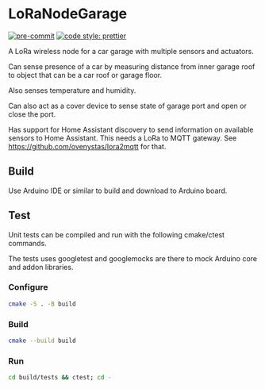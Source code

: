 # LoRaNodeGarage

[![pre-commit](https://img.shields.io/badge/pre--commit-enabled-brightgreen?logo=pre-commit)](https://github.com/pre-commit/pre-commit)
[![code style: prettier](https://img.shields.io/badge/code_style-prettier-ff69b4.svg?style=flat-square)](https://github.com/prettier/prettier)

A LoRa wireless node for a car garage with multiple sensors and actuators.

Can sense presence of a car by measuring distance from inner garage roof to object that can be a car roof or garage floor.

Also senses temperature and humidity.

Can also act as a cover device to sense state of garage port and open or close the port.

Has support for Home Assistant discovery to send information on available sensors to Home Assistant. This needs a LoRa to MQTT gateway. See https://github.com/ovenystas/lora2mqtt for that.

## Build

Use Arduino IDE or similar to build and download to Arduino board.

## Test

Unit tests can be compiled and run with the following cmake/ctest commands.

The tests uses googletest and googlemocks are there to mock Arduino core and addon libraries.

### Configure

```bash
cmake -S . -B build
```

### Build

```bash
cmake --build build
```

### Run

```bash
cd build/tests && ctest; cd -
```
